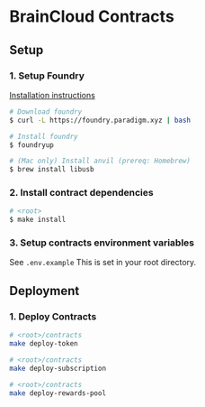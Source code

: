 # BrainCloud Contracts

## Setup

### 1. Setup Foundry

[Installation instructions](https://book.getfoundry.sh/getting-started/installation)

```bash
# Download foundry
$ curl -L https://foundry.paradigm.xyz | bash

# Install foundry
$ foundryup

# (Mac only) Install anvil (prereq: Homebrew)
$ brew install libusb
```

### 2. Install contract dependencies

```bash
# <root>
$ make install
```

### 3. Setup contracts environment variables

See `.env.example` This is set in your root directory.

## Deployment

### 1. Deploy Contracts

```bash
# <root>/contracts
make deploy-token
```

```bash
# <root>/contracts
make deploy-subscription
```

```bash
# <root>/contracts
make deploy-rewards-pool
```

